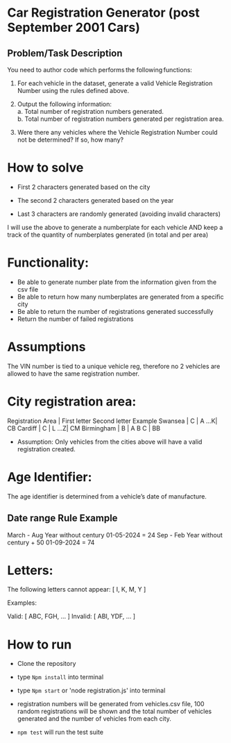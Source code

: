 # Car Registration Generator (post September 2001 Cars)

## Problem/Task Description

You need to author code which performs the following functions:

1. For each vehicle in the dataset, generate a valid Vehicle Registration Number using the rules defined above.

2. Output the following information: \
   a. Total number of registration numbers generated. \
   b. Total number of registration numbers generated per registration area.

3. Were there any vehicles where the Vehicle Registration Number could not be determined? If so, how many?

# How to solve

- First 2 characters generated based on the city

- The second 2 characters generated based on the year

- Last 3 characters are randomly generated (avoiding invalid characters)

I will use the above to generate a numberplate for each vehicle AND
keep a track of the quantity of numberplates generated (in total and per area)

# Functionality:

- Be able to generate number plate from the information given from the csv file
- Be able to return how many numberplates are generated from a specific city
- Be able to return the number of registrations generated successfully
- Return the number of failed registrations

# Assumptions

The VIN number is tied to a unique vehicle reg, therefore no 2 vehicles are allowed to have the same registration number.

# City registration area:

Registration Area | First letter Second letter Example
Swansea | C | A ...K| CB
Cardiff | C | L ...Z| CM
Birmingham | B | A B C | BB

- Assumption:
  Only vehicles from the cities above will have a valid registration created.

# Age Identifier:

The age identifier is determined from a vehicle’s date of manufacture.

## Date range Rule Example

March - Aug Year without century 01-05-2024 = 24
Sep - Feb Year without century + 50 01-09-2024 = 74

# Letters:

The following letters cannot appear: [ I, K, M, Y ]

Examples:

Valid: [ ABC, FGH, … ]
Invalid: [ ABI, YDF, … ]

# How to run

- Clone the repository
- type `Npm install` into terminal
- type `Npm start` or 'node registration.js' into terminal
- registration numbers will be generated from vehicles.csv file, 100 random registrations will be shown and the total number of vehicles generated and the number of vehicles from each city.

- `npm test` will run the test suite
